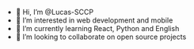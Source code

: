 - 👋 Hi, I’m @Lucas-SCCP
- 👀 I’m interested in web development and mobile
- 🌱 I’m currently learning React, Python and English
- 💞️ I’m looking to collaborate on open source projects

